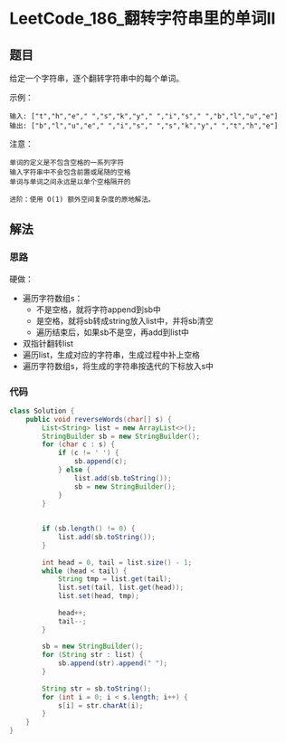 # LeetCode_186_翻转字符串里的单词II
## 题目
给定一个字符串，逐个翻转字符串中的每个单词。

示例：
```
输入: ["t","h","e"," ","s","k","y"," ","i","s"," ","b","l","u","e"]
输出: ["b","l","u","e"," ","i","s"," ","s","k","y"," ","t","h","e"]
```
注意：
```
单词的定义是不包含空格的一系列字符
输入字符串中不会包含前置或尾随的空格
单词与单词之间永远是以单个空格隔开的
```
```
进阶：使用 O(1) 额外空间复杂度的原地解法。
```
## 解法
### 思路
硬做：
- 遍历字符数组s：
    - 不是空格，就将字符append到sb中
    - 是空格，就将sb转成string放入list中，并将sb清空
    - 遍历结束后，如果sb不是空，再add到list中
- 双指针翻转list
- 遍历list，生成对应的字符串，生成过程中补上空格
- 遍历字符数组s，将生成的字符串按迭代的下标放入s中
### 代码
```java
class Solution {
    public void reverseWords(char[] s) {
        List<String> list = new ArrayList<>();
        StringBuilder sb = new StringBuilder();
        for (char c : s) {
            if (c != ' ') {
                sb.append(c);
            } else {
                list.add(sb.toString());
                sb = new StringBuilder();
            }
        }
        
                
        if (sb.length() != 0) {
            list.add(sb.toString());
        }
        
        int head = 0, tail = list.size() - 1;
        while (head < tail) {
            String tmp = list.get(tail);
            list.set(tail, list.get(head));
            list.set(head, tmp);
            
            head++;
            tail--;
        }
        
        sb = new StringBuilder();
        for (String str : list) {
            sb.append(str).append(" ");
        }
        
        String str = sb.toString();
        for (int i = 0; i < s.length; i++) {
            s[i] = str.charAt(i);
        }
    }
}
```